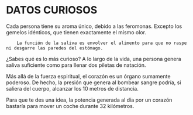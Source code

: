 <!DOCTYPE html>
<html>
	<head>
	</head>
	<body>
		<h1>DATOS CURIOSOS</h1>
Cada persona tiene su aroma único, debido a las feromonas. Excepto los gemelos idénticos, que tienen exactamente el mismo olor.
		
		La función de la saliva es envolver el alimento para que no raspe ni desgarre las paredes del estómago.
¿Sabes qué es lo más curioso? A lo largo de la vida, una persona genera saliva suficiente como para llenar dos piletas de natación.

Más allá de la fuerza espiritual, el corazón es un órgano sumamente poderoso. De hecho, la presión que genera al bombear sangre podría, si saliera del cuerpo, alcanzar los 10 metros de distancia.

Para que te des una idea, la potencia generada al día por un corazón bastaría para mover un coche durante 32 kilómetros.
	</body>
	</html>
